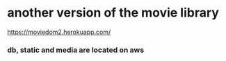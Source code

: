 # another version of the movie library
https://moviedom2.herokuapp.com/
### db, static and media are located on aws

